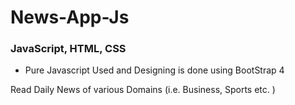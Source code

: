 # News-App-Js
### JavaScript, HTML, CSS
- Pure Javascript Used and Designing is done using BootStrap 4                                                               

Read Daily News of various Domains (i.e. Business, Sports etc. ) 


